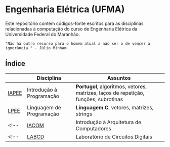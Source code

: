 # Engenharia Elétrica (UFMA)

Este repositório contém códigos-fonte escritos para as disciplinas relacionadas à computação do curso de Engenharia Elétrica da Universidade Federal do Maranhão.

    "Não há outro recurso para o homem atual a não ser o de vencer a ignorância." - Júlio Minham
    
## Índice

|     | Disciplina  | Assuntos       |
| --- | ----------- | ---------------|
| [IAPEE](https://github.com/thearthurlima/EngenhariaEletrica/tree/main/IAPEE) | Introdução à Programação | **Portugol**, algoritmos, vetores, matrizes, laços de repetição, funções, subrotinas |
| [LPEE](https://github.com/thearthurlima/EngenhariaEletrica/tree/main/LPEE) | Linguagem de Programação | **Linguagem C**, vetores, matrizes, strings |
<!-- | [IACOM](https://github.com/thearthurlima/EngenhariaEletrica/tree/main/IACOM) | Introdução à Arquitetura de Computadores | **Assembly, Linguagem C**, PIC16F84A | -->
<!-- | [LABCD](https://github.com/thearthurlima/EngenhariaEletrica/tree/main/LABCD) | Laboratório de Circuitos Digitais | **Arduino, Linguagem C++** | -->

